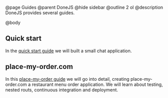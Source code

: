 @page Guides
@parent DoneJS
@hide sidebar
@outline 2 ol
@description DoneJS provides several guides.

@body

## Quick start

In the [quick start guide](/Guide.html) we will built a small chat application.

## place-my-order.com

In this [place-my-order guide](/place-my-order.md) we will go into detail, creating place-my-order.com a restaurant menu order application. We will learn about testing, nested routs, continuous integration and deployment.
 